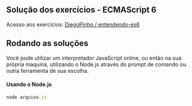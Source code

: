 ## Solução dos exercícios - ECMAScript 6

Acesso aos exercícios: [DiegoPinho / entendendo-es6](https://github.com/DiegoPinho/entendendo-es6)

## Rodando as soluções

Você pode utilizar um interpretador JavaScript online, ou então na sua própria maquina, utilizando o Node.js através do prompt de comando ou outra ferramenta de sua escolha.

#### Usando o Node.js
```node.js
node arquivo.js
```